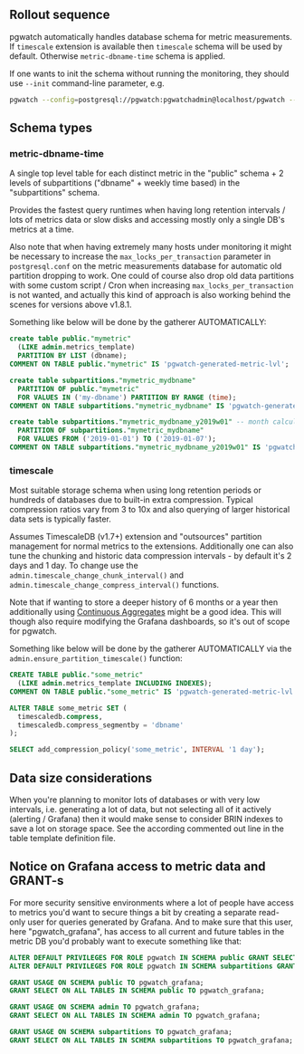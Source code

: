 ## Rollout sequence

pgwatch automatically handles database schema for metric measurements. If `timescale` extension is available then `timescale`
schema will be used by default. Otherwise `metric-dbname-time` schema is applied.

If one wants to init the schema without running the monitoring, they should use `--init` command-line parameter, e.g.

```sh
pgwatch --config=postgresql://pgwatch:pgwatchadmin@localhost/pgwatch --sink=postgresql://pgwatch:pgwatchadmin@localhost:5432/pgwatch_metrics --init
```

## Schema types

### metric-dbname-time

A single top level table for each distinct metric in the "public" schema + 2 levels of subpartitions ("dbname" + weekly time based) in the "subpartitions" schema.

Provides the fastest query runtimes when having long retention intervals / lots of metrics data or slow disks and accessing mostly only a single DB's metrics at a time.

Also note that when having extremely many hosts under monitoring it might be necessary to increase the `max_locks_per_transaction`
parameter in `postgresql.conf` on the metric measurements database for automatic old partition dropping to work. One could of course also drop old
data partitions with some custom script / Cron when increasing `max_locks_per_transaction` is not wanted, and actually this
kind of approach is also working behind the scenes for versions above v1.8.1.

Something like below will be done by the gatherer AUTOMATICALLY:

```sql
create table public."mymetric"
  (LIKE admin.metrics_template)
  PARTITION BY LIST (dbname);
COMMENT ON TABLE public."mymetric" IS 'pgwatch-generated-metric-lvl';

create table subpartitions."mymetric_mydbname"
  PARTITION OF public."mymetric"
  FOR VALUES IN ('my-dbname') PARTITION BY RANGE (time);
COMMENT ON TABLE subpartitions."mymetric_mydbname" IS 'pgwatch-generated-metric-dbname-lvl';

create table subpartitions."mymetric_mydbname_y2019w01" -- month calculated dynamically of course
  PARTITION OF subpartitions."mymetric_mydbname"
  FOR VALUES FROM ('2019-01-01') TO ('2019-01-07');
COMMENT ON TABLE subpartitions."mymetric_mydbname_y2019w01" IS 'pgwatch-generated-metric-dbname-time-lvl';
```

### timescale

Most suitable storage schema when using long retention periods or hundreds of databases due to built-in extra compression.
Typical compression ratios vary from 3 to 10x and also querying of larger historical data sets is typically faster.

Assumes TimescaleDB (v1.7+) extension and "outsources" partition management for normal metrics to the extensions.
Additionally one can also tune the chunking and historic data compression intervals - by default it's 2 days and 1 day. To change use the
`admin.timescale_change_chunk_interval()` and `admin.timescale_change_compress_interval()` functions.

Note that if wanting to store a deeper history of 6 months or a year then additionally using [Continuous Aggregates](https://docs.timescale.com/latest/using-timescaledb/continuous-aggregates)
might be a good idea. This will though also require modifying the Grafana dashboards, so it's out of scope for pgwatch.

Something like below will be done by the gatherer AUTOMATICALLY via the `admin.ensure_partition_timescale()` function:

```sql
CREATE TABLE public."some_metric"
  (LIKE admin.metrics_template INCLUDING INDEXES);
COMMENT ON TABLE public."some_metric" IS 'pgwatch-generated-metric-lvl';

ALTER TABLE some_metric SET (
  timescaledb.compress,
  timescaledb.compress_segmentby = 'dbname'
);

SELECT add_compression_policy('some_metric', INTERVAL '1 day');
```

## Data size considerations

When you're planning to monitor lots of databases or with very low intervals, i.e. generating a lot of data, but not selecting
all of it actively (alerting / Grafana) then it would make sense to consider BRIN indexes to save a lot on storage space. See
the according commented out line in the table template definition file.

## Notice on Grafana access to metric data and GRANT-s

For more security sensitive environments where a lot of people have access to metrics you'd want to secure things a bit by
creating a separate read-only user for queries generated by Grafana. And to make sure that this user, here "pgwatch_grafana",
has access to all current and future tables in the metric DB you'd probably want to execute something like that:

```sql
ALTER DEFAULT PRIVILEGES FOR ROLE pgwatch IN SCHEMA public GRANT SELECT ON TABLES TO pgwatch_grafana;
ALTER DEFAULT PRIVILEGES FOR ROLE pgwatch IN SCHEMA subpartitions GRANT SELECT ON TABLES TO pgwatch_grafana;

GRANT USAGE ON SCHEMA public TO pgwatch_grafana;
GRANT SELECT ON ALL TABLES IN SCHEMA public TO pgwatch_grafana;

GRANT USAGE ON SCHEMA admin TO pgwatch_grafana;
GRANT SELECT ON ALL TABLES IN SCHEMA admin TO pgwatch_grafana;

GRANT USAGE ON SCHEMA subpartitions TO pgwatch_grafana;
GRANT SELECT ON ALL TABLES IN SCHEMA subpartitions TO pgwatch_grafana;
```
